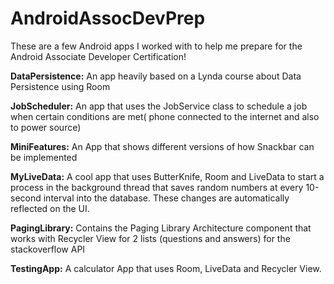 # AndroidAssocDevPrep
These are a few Android apps I worked with to help me prepare for the Android Associate Developer Certification!

**DataPersistence:** An app heavily based on a Lynda course about Data Persistence using Room

**JobScheduler:** An app that uses the JobService class to schedule a job when certain conditions are met( phone connected to the internet and also to power source)

**MiniFeatures:** An App that shows different versions of how Snackbar can be implemented

**MyLiveData:** A cool app that uses ButterKnife, Room and LiveData to start a process in the background thread that saves random numbers at every 10-second interval into the database. These changes are automatically reflected on the UI.

**PagingLibrary:** Contains the Paging Library Architecture component that works with Recycler View for 2 lists (questions and answers) for the stackoverflow API

**TestingApp:** A calculator App that uses Room, LiveData and Recycler View. 

